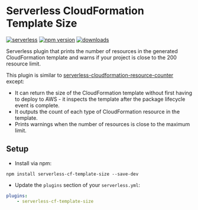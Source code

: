 # Serverless CloudFormation Template Size

[![serverless](http://public.serverless.com/badges/v3.svg)](http://www.serverless.com)
[![npm version](https://badge.fury.io/js/serverless-cf-template-size.svg)](https://badge.fury.io/js/serverless-cf-template-size)
[![downloads](https://img.shields.io/npm/dt/serverless-cf-template-size.svg)](https://www.npmjs.com/package/serverless-cf-template-size)

Serverless plugin that prints the number of resources in the generated CloudFormation template and warns if your project is close to the 200 resource limit.

This plugin is similar to [serverless-cloudformation-resource-counter](https://github.com/drexler/serverless-cloudformation-resource-counter)
except:
 
* It can return the size of the CloudFormation template without first having to deploy to AWS - it inspects the template after the package lifecycle event is complete.
* It outputs the count of each type of CloudFormation resource in the template.
* Prints warnings when the number of resources is close to the maximum limit.

## Setup

* Install via npm:
```
npm install serverless-cf-template-size --save-dev
```

* Update the `plugins` section of your `serverless.yml`:
```yaml
plugins:
    - serverless-cf-template-size